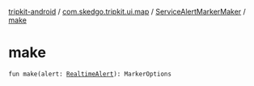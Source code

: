 [tripkit-android](../../index.md) / [com.skedgo.tripkit.ui.map](../index.md) / [ServiceAlertMarkerMaker](index.md) / [make](./make.md)

# make

`fun make(alert: `[`RealtimeAlert`](../../com.skedgo.tripkit.common.model/-realtime-alert/index.md)`): MarkerOptions`
